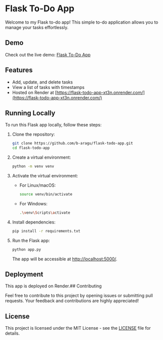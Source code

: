 # Flask To-Do App

Welcome to my Flask to-do app! This simple to-do application allows you to manage your tasks effortlessly.

## Demo

Check out the live demo: [Flask To-Do App](https://flask-todo-app-xt3n.onrender.com/)

## Features

- Add, update, and delete tasks
- View a list of tasks with timestamps
- Hosted on Render at [https://flask-todo-app-xt3n.onrender.com/](https://flask-todo-app-xt3n.onrender.com/)

## Running Locally

To run this Flask app locally, follow these steps:

1. Clone the repository:

   ```bash
   git clone https://github.com/b-aragu/flask-todo-app.git
   cd flask-todo-app
   ```

2. Create a virtual environment:

   ```bash
   python -m venv venv
   ```

3. Activate the virtual environment:

   - For Linux/macOS:

     ```bash
     source venv/bin/activate
     ```

   - For Windows:

     ```bash
     .\venv\Scripts\activate
     ```

4. Install dependencies:

   ```bash
   pip install -r requirements.txt
   ```

5. Run the Flask app:

   ```bash
   python app.py
   ```

   The app will be accessible at [http://localhost:5000/](http://localhost:5000/).

## Deployment

This app is deployed on Render.## Contributing

Feel free to contribute to this project by opening issues or submitting pull requests. Your feedback and contributions are highly appreciated!

## License

This project is licensed under the MIT License - see the [LICENSE](LICENSE) file for details.
```


